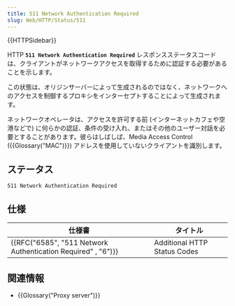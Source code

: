 ```yaml
---
title: 511 Network Authentication Required
slug: Web/HTTP/Status/511
---
```


{{HTTPSidebar}}

HTTP **`511 Network Authentication Required`** レスポンスステータスコードは、クライアントがネットワークアクセスを取得するために認証する必要があることを示します。

この状態は、オリジンサーバーによって生成されるのではなく、ネットワークへのアクセスを制御するプロキシをインターセプトすることによって生成されます。

ネットワークオペレータは、アクセスを許可する前 (インターネットカフェや空港などで) に何らかの認証、条件の受け入れ、またはその他のユーザー対話を必要とすることがあります。彼らはしばしば、Media Access Control ({{Glossary("MAC")}}) アドレスを使用していないクライアントを識別します。

## ステータス

```
511 Network Authentication Required
```

## 仕様

| 仕様書                                                       | タイトル                     |
| ------------------------------------------------------------ | ---------------------------- |
| {{RFC("6585", "511 Network Authentication Required" , "6")}} | Additional HTTP Status Codes |

## 関連情報

- {{Glossary("Proxy server")}}

